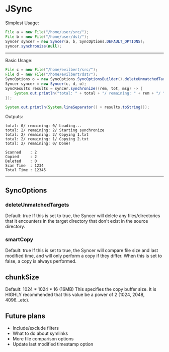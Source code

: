 # JSync
Simplest Usage:
```java
File a = new File("/home/user/src/");
File b = new File("/home/user/dst/");
Syncer syncer = new Syncer(a, b, SyncOptions.DEFAULT_OPTIONS);
syncer.synchronize(null);
```
---

Basic Usage:
```java
File c = new File("/home/evilbert/src/");
File d = new File("/home/evilbert/dst/");
SyncOptions o = new SyncOptions.SyncOptionsBuilder().deleteUnmatchedTargets(false).chunkSize(1024).build();
Syncer syncer = new Syncer(c, d, o);
SyncResults results = syncer.synchronize((rem, tot, msg) -> {
    System.out.println("total: " + total + "/ remaining: " + rem + "/ " + msg);
});

System.out.println(System.lineSeparator() + results.toString());
```
Outputs:
```
total: 0/ remaining: 0/ Loading...
total: 2/ remaining: 2/ Starting synchronize
total: 2/ remaining: 2/ Copying 1.txt
total: 2/ remaining: 1/ Copying 2.txt
total: 2/ remaining: 0/ Done!

Scanned    : 2
Copied     : 2
Deleted    : 0
Scan Time  : 1234
Total Time : 12345
```
---

## SyncOptions
### deleteUnmatchedTargets
Default: true 
If this is set to true, the Syncer will delete any files/directories that it encounters in the target directory that don't exist in the source directory.

### smartCopy
Default: true
If this is set to true, the Syncer will compare file size and last modified time, and will only perform a copy if they differ. When this is set to false, a copy is always performed.

## chunkSize
Default: 1024 * 1024 * 16 (16MB)
This specifies the copy buffer size. It is HIGHLY recommended that this value be a power of 2 (1024, 2048, 4096...etc).

## Future plans
- Include/exclude filters
- What to do about symlinks
- More file comparison options
- Update last modified timestamp option
